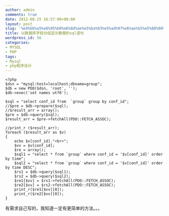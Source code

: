 ```yaml
---
author: admin
comments: true
date: 2012-08-25 16:57:00+00:00
layout: post
slug: '%e4%bb%a5%e6%95%b0%e6%8d%ae%e5%ba%93%e5%ad%97%e6%ae%b5%e5%88%86%e7%bb%84%e6%98%be%e7%a4%ba%e6%95%b0%e6%8d%ae%e7%9a%84sql%e8%af%ad%e5%8f%a5'
title: 以数据库字段分组显示数据的sql语句
wordpress_id: 56
categories:
- MYSQL
- PHP
tags:
- Mysql
- php程序设计
---
```




    
    <?php
    $dsn = "mysql:host=localhost;dbname=group";
    $db = new PDO($dsn, 'root', '');
    $db->exec('set names utf8');
    
    $sql = "select conf_id from  `group` group by conf_id";
    //$pre = $db->prepare($sql);
    //$result_arr = array();
    $pre = $db->query($sql);
    $result_arr = $pre->fetchAll(PDO::FETCH_ASSOC);
    
    //print_r ($result_arr);
    foreach ($result_arr as $v)
    {
    	echo $v[conf_id]."<br>";
    	$vv = $v[conf_id];
    	$re = array();
    	$sql1 = "select * from `group` where conf_id = '$v[conf_id]' order by time";
    	$sql2 = "select * from `group` where conf_id = '$v[conf_id]' order by time DESC";
    	$rs1 = $db->query($sql1);
    	$rs2 = $db->query($sql2);
    	$re1[$vv] = $rs1->fetchAll(PDO::FETCH_ASSOC);
    	$re2[$vv] = $rs2->fetchAll(PDO::FETCH_ASSOC);
    	print_r($re1[$vv][0]);
    	print_r($re2[$vv][0]);
    }

  

有需求自己写的，我知道一定有更简单的方法。。。




  






  





